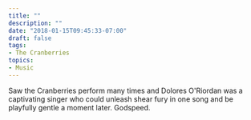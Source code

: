 ```yaml
---
title: ""
description: ""
date: "2018-01-15T09:45:33-07:00"
draft: false
tags:
- The Cranberries
topics:
- Music
---
```

	
Saw the Cranberries perform many times and Dolores O'Riordan was a captivating singer who could unleash shear fury in one song and be playfully gentle a moment later. Godspeed.